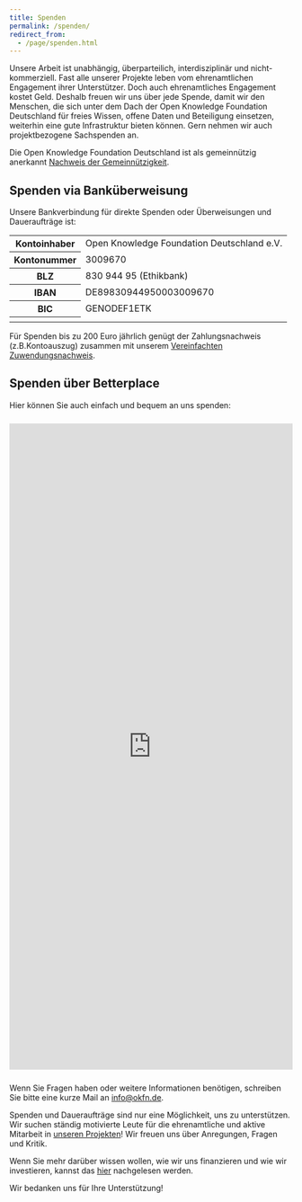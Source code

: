 ```yaml
---
title: Spenden
permalink: /spenden/
redirect_from:
  - /page/spenden.html
---
```


Unsere Arbeit ist unabhängig, überparteilich, interdisziplinär und nicht-kommerziell. Fast alle unserer Projekte leben vom ehrenamtlichen Engagement ihrer Unterstützer. Doch auch ehrenamtliches Engagement kostet Geld. Deshalb freuen wir uns über jede Spende, damit wir den Menschen, die sich unter dem Dach der Open Knowledge Foundation Deutschland für freies Wissen, offene Daten und Beteiligung einsetzen, weiterhin eine gute Infrastruktur bieten können. Gern nehmen wir auch projektbezogene Sachspenden an.

Die Open Knowledge Foundation Deutschland ist als gemeinnützig anerkannt [Nachweis der Gemeinnützigkeit](https://okfn.de/files/verein/Freistellungsbescheid-21-08-2017.pdf).

## Spenden via Banküberweisung

Unsere Bankverbindung für direkte Spenden oder Überweisungen und Daueraufträge ist:

<table class="table table-condensed" style="max-width: 700px;">
  <tr>
    <th>Kontoinhaber</th>
    <td>Open Knowledge Foundation Deutschland e.V.</td>
  </tr>
  <tr>
    <th>Kontonummer</th>
    <td>3009670</td>
  </tr>
  <tr>
    <th>BLZ</th>
    <td>830 944 95 (Ethikbank)</td>
  </tr>
  <tr>
    <th>IBAN</th>
    <td>DE89830944950003009670</td>
  </tr>
  <tr>
    <th>BIC</th>
    <td>GENODEF1ETK</td>
  </tr>
  <tr>
    <th></th>
    <td></td>
  </tr>
</table>

Für Spenden bis zu 200 Euro jährlich genügt der Zahlungsnachweis (z.B.Kontoauszug) zusammen mit unserem
[Vereinfachten Zuwendungsnachweis](https://okfn.de/files/verein/OKF_Zuwendungen_vereinfachte_Zuwendungsbest.pdf).


## Spenden über Betterplace

Hier können Sie auch einfach und bequem an uns spenden:
<iframe width="100%" height="1150px" name="Spenden" style="border:0; padding-top:10px; padding-bottom:10px;max-width: 600px;display: block; margin: 0 0;" src="https://www.betterplace.org/de/organisations/okfde/iframe_donations/new">
  &lt;p&gt;&lt;a href="https://www.betterplace.org/de/organisations/okfde/partner_donations/new?utm_campaign=donate_btn_for_orgs&amp;#038;utm_content=okfde&amp;#038;utm_medium=external_banner&amp;#038;utm_source=orgs" target="_blank" title="Jetzt spenden mit betterplace.org!"&gt;&lt;img alt="Jetzt spenden mit betterplace.org!" height="101" src="//asset1.betterplace.org/assets/partner_widget_de-b9e7b3594d0ed53e86f32f793869d3ce.png" style="border:0px" width="160" /&gt;
&lt;/a&gt;&lt;/p&gt;
</iframe>

Wenn Sie Fragen haben oder weitere Informationen benötigen, schreiben Sie bitte eine kurze Mail an <a href="mailto:info@okfn.de">info@okfn.de</a>.

Spenden und Daueraufträge sind nur eine Möglichkeit, uns zu unterstützen. Wir suchen ständig motivierte Leute für die ehrenamtliche und aktive Mitarbeit in [unseren Projekten](https://okfn.de/projekte/)! Wir freuen uns über Anregungen, Fragen und Kritik.

Wenn Sie mehr darüber wissen wollen, wie wir uns finanzieren und wie wir investieren, kannst das [hier](https://okfn.de/verein/) nachgelesen werden.

Wir bedanken uns für Ihre Unterstützung!
